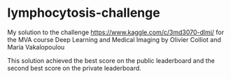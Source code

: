 # lymphocytosis-challenge
My solution to the challenge https://www.kaggle.com/c/3md3070-dlmi/ for the MVA course Deep Learning and Medical Imaging by Olivier Colliot and Maria Vakalopoulou

This solution achieved the best score on the public leaderboard and the second best score on the private leaderboard.
